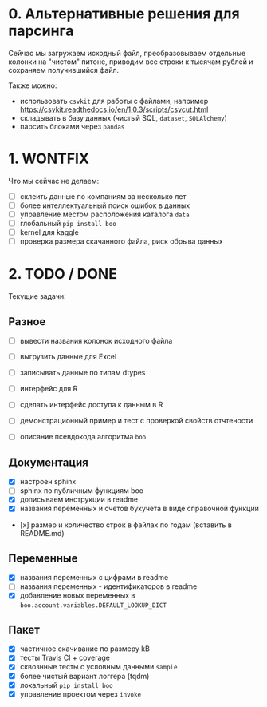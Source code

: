 # 0. Альтернативные решения для парсинга 

Сейчас мы загружаем исходный файл, преобразовываем отдельные колонки
на "чистом" питоне, приводим все строки к тысячам рублей и сохраняем 
получившийся файл.

Также можно: 

- использовать  `csvkit` для работы с файлами, например <https://csvkit.readthedocs.io/en/1.0.3/scripts/csvcut.html>
- складывать в базу данных (чистый SQL, `dataset`, `SQLAlchemy`)
- парсить блоками через `pandas`


# 1. WONTFIX

Что мы сейчас не делаем:

- [ ] склеить данные по компаниям за несколько лет
- [ ] более интеллектуальный поиск ошибок в данных
- [ ] управление местом расположения каталога `data`
- [ ] глобальный `pip install boo` 
- [ ] kernel для kaggle
- [ ] проверка размера скачанного файла, риск обрыва данных

# 2. TODO / DONE

Текущие задачи:

## Разное

- [ ] вывести названия колонок исходного файла 
- [ ] выгрузить данные для Excel
- [ ] записывать данные по типам dtypes
- [ ] интерфейс для R
- [ ] сделать интерфейс доступа к данным в R
- [ ] демонстрационный пример и тест с проверкой свойств отчтености
- [ ] описание псевдокода алгоритма `boo`


## Документация 

- [x] настроен sphinx 
- [ ] sphinx по публичным функциям boo
- [x] дописываем инструкции в readme
- [x] названия переменных и счетов бухучета в виде справочной функции 
- [х] размер и количество строк в файлах по годам (вставить в README.md)

## Переменные

- [x] названия переменных с цифрами в readme
- [ ] названия переменных - идентификаторов в readme
- [x] добавление новых переменных в `boo.account.variables.DEFAULT_LOOKUP_DICT`
  
## Пакет

- [x] частичное скачивание по размеру kB 
- [x] тесты Travis CI + coverage 
- [x] сквознные тесты с условным данными `sample`
- [x] более чиcтый вариант логгера (tqdm)
- [x] локальный `pip install boo`
- [x] управление проектом через `invoke`